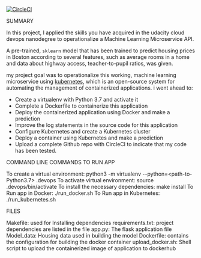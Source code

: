 [![CircleCI](https://dl.circleci.com/status-badge/img/gh/ifeanyieze13/kubernetes-and-docker-project/tree/main.svg?style=svg)](https://dl.circleci.com/status-badge/redirect/gh/ifeanyieze13/kubernetes-and-docker-project/tree/main)

SUMMARY

In this project, I applied the skills you have acquired in the udacity cloud devops nanodegree to operationalize a Machine Learning Microservice API. 

A pre-trained, `sklearn` model that has been trained to predict housing prices in Boston according to several features, such as average rooms in a home and data about highway access, teacher-to-pupil ratios, was given.

my project goal was to operationalize this working, machine learning microservice using [kubernetes](https://kubernetes.io/), which is an open-source system for automating the management of containerized applications. i went ahead to:
* Create a virtualenv with Python 3.7 and activate it
* Complete a Dockerfile to containerize this application
* Deploy the containerized application using Docker and make a prediction
* Improve the log statements in the source code for this application
* Configure Kubernetes and create a Kubernetes cluster
* Deploy a container using Kubernetes and make a prediction
* Upload a complete Github repo with CircleCI to indicate that my code has been tested.



COMMAND LINE COMMANDS TO RUN APP

To create a virtual environment: python3 -m virtualenv --python=<path-to-Python3.7> .devops
To activate virtual environment: source .devops/bin/activate
To install the necessary dependencies: make install
To Run app in Docker:  ./run_docker.sh
To Run app in Kubernetes:  ./run_kubernetes.sh


FILES

Makefile: used for Installing dependencies
requirements.txt: project dependencies are listed in the file
app.py: The flask application file
Model_data: Housing data used in building the model
Dockerfile: contains the configuration for building the docker container
upload_docker.sh: Shell script to upload the containerized image of application to dockerhub
